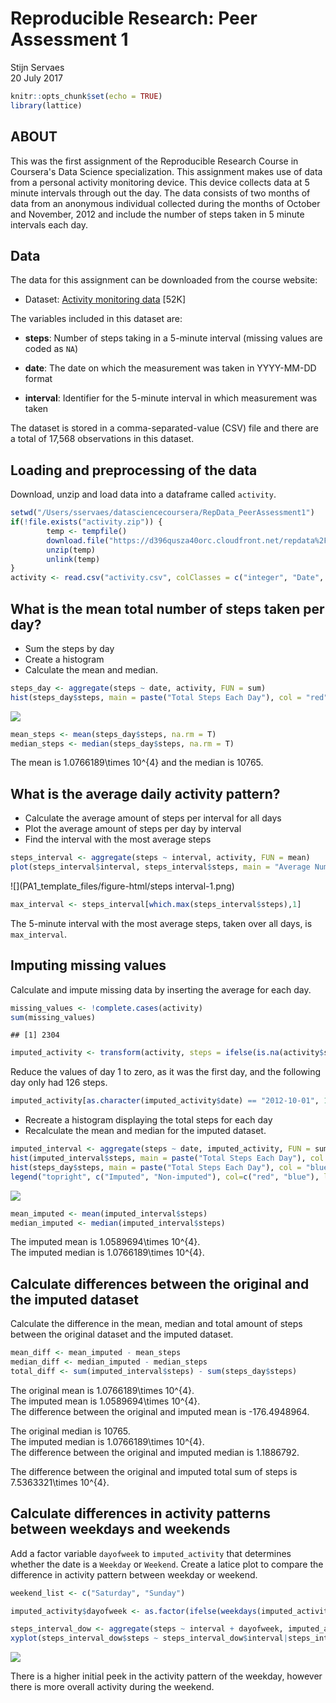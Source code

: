 # Reproducible Research: Peer Assessment 1
Stijn Servaes  
20 July 2017  


```r
knitr::opts_chunk$set(echo = TRUE)
library(lattice)
```

## ABOUT
This was the first assignment of the Reproducible Research Course in Coursera's Data Science specialization.
This assignment makes use of data from a personal activity monitoring device. This device collects data at 5 minute intervals through out the day. The data consists of two months of data from an anonymous individual collected during the months of October and November, 2012 and include the number of steps taken in 5 minute intervals each day.

## Data
The data for this assignment can be downloaded from the course website:

* Dataset: [Activity monitoring data](https://d396qusza40orc.cloudfront.net/repdata%2Fdata%2Factivity.zip) [52K]

The variables included in this dataset are:

* **steps**: Number of steps taking in a 5-minute interval (missing values are coded as `NA`)

* **date**: The date on which the measurement was taken in YYYY-MM-DD format

* **interval**: Identifier for the 5-minute interval in which measurement was taken

The dataset is stored in a comma-separated-value (CSV) file and there are a total of 17,568 observations in this dataset.

## Loading and preprocessing of the data

Download, unzip and load data into a dataframe called `activity`.


```r
setwd("/Users/sservaes/datasciencecoursera/RepData_PeerAssessment1")
if(!file.exists("activity.zip")) {
        temp <- tempfile()
        download.file("https://d396qusza40orc.cloudfront.net/repdata%2Fdata%2Factivity.zip", temp)
        unzip(temp)
        unlink(temp)
}
activity <- read.csv("activity.csv", colClasses = c("integer", "Date", "integer"))
```

## What is the mean total number of steps taken per day?

* Sum the steps by day
* Create a histogram
* Calculate the mean and median.


```r
steps_day <- aggregate(steps ~ date, activity, FUN = sum)
hist(steps_day$steps, main = paste("Total Steps Each Day"), col = "red", xlab = "Number of Steps")
```

![](PA1_template_files/figure-html/mean_steps-1.png)<!-- -->

```r
mean_steps <- mean(steps_day$steps, na.rm = T)
median_steps <- median(steps_day$steps, na.rm = T)
```

The mean is 1.0766189\times 10^{4} and the median is 10765.

## What is the average daily activity pattern?

* Calculate the average amount of steps per interval for all days
* Plot the average amount of steps per day by interval
* Find the interval with the most average steps


```r
steps_interval <- aggregate(steps ~ interval, activity, FUN = mean)
plot(steps_interval$interval, steps_interval$steps, main = "Average Number of Steps per Day by Interval", xlab = "Interval", ylab = "Steps", type = "l")
```

![](PA1_template_files/figure-html/steps interval-1.png)<!-- -->

```r
max_interval <- steps_interval[which.max(steps_interval$steps),1]
```

The 5-minute interval with the most average steps, taken over all days, is `max_interval`.

## Imputing missing values
Calculate and impute missing data by inserting the average for each day.


```r
missing_values <- !complete.cases(activity)
sum(missing_values)
```

```
## [1] 2304
```

```r
imputed_activity <- transform(activity, steps = ifelse(is.na(activity$steps), steps_interval$steps[match(activity$interval, steps_interval$interval)], activity$steps))
```

Reduce the values of day 1 to zero, as it was the first day, and the following day only had 126 steps.


```r
imputed_activity[as.character(imputed_activity$date) == "2012-10-01", 1] <- 0
```

* Recreate a histogram displaying the total steps for each day
* Recalculate the mean and median for the imputed dataset.


```r
imputed_interval <- aggregate(steps ~ date, imputed_activity, FUN = sum)
hist(imputed_interval$steps, main = paste("Total Steps Each Day"), col = "red", xlab = "Number of Steps")
hist(steps_day$steps, main = paste("Total Steps Each Day"), col = "blue", xlab = "Number of Steps", add = TRUE)
legend("topright", c("Imputed", "Non-imputed"), col=c("red", "blue"), lwd=10)
```

![](PA1_template_files/figure-html/recount-1.png)<!-- -->

```r
mean_imputed <- mean(imputed_interval$steps)
median_imputed <- median(imputed_interval$steps)
```

The imputed mean is 1.0589694\times 10^{4}.  
The imputed median is 1.0766189\times 10^{4}.

## Calculate differences between the original and the imputed dataset
Calculate the difference in the mean, median and total amount of steps between the original dataset and the imputed dataset.


```r
mean_diff <- mean_imputed - mean_steps
median_diff <- median_imputed - median_steps
total_diff <- sum(imputed_interval$steps) - sum(steps_day$steps)
```

The original mean is 1.0766189\times 10^{4}.  
The imputed mean is 1.0589694\times 10^{4}.  
The difference between the original and imputed mean is -176.4948964.  

The original median is 10765.  
The imputed median is 1.0766189\times 10^{4}.  
The difference between the original and imputed median is 1.1886792.  

The difference between the original and imputed total sum of steps is 7.5363321\times 10^{4}.  

## Calculate differences in activity patterns between weekdays and weekends
Add a factor variable `dayofweek` to `imputed_activity` that determines whether the date is a `Weekday` or `Weekend`.
Create a latice plot to compare the difference in activity pattern between weekday or weekend.


```r
weekend_list <- c("Saturday", "Sunday")

imputed_activity$dayofweek <- as.factor(ifelse(weekdays(imputed_activity$date) %in% weekend_list, "Weekend", "Weekday"))

steps_interval_dow <- aggregate(steps ~ interval + dayofweek, imputed_activity, FUN = mean)
xyplot(steps_interval_dow$steps ~ steps_interval_dow$interval|steps_interval_dow$dayofweek, type="l", layout=c(1,2), xlab = "Interval", ylab = "Steps")
```

![](PA1_template_files/figure-html/weekdays_and_weekends-1.png)<!-- -->

There is a higher initial peek in the activity pattern of the weekday, however there is more overall activity during the weekend.
